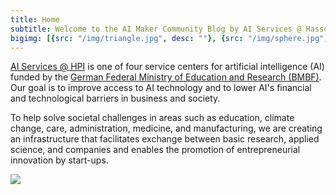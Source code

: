 ```yaml
---
title: Home
subtitle: Welcome to the AI Maker Community Blog by AI Services @ Hasso Plattner Institut
bigimg: [{src: "/img/triangle.jpg", desc: ""}, {src: "/img/sphere.jpg", desc: ""}, {src: "/img/hexagon.jpg", desc: ""}]
---
```


[AI Services @ HPI](https://hpi.de/kisz/home.html) is one of four service centers for artificial intelligence (AI) funded by the [German Federal Ministry of Education and Research (BMBF)](https://www.bundesregierung.de/breg-en/federal-government/ministries/federal-ministry-of-education). Our goal is to improve access to AI technology and to lower AI's financial and technological barriers in business and society. 

To help solve societal challenges in areas such as education, climate change, care, administration, medicine, and manufacturing, we are creating an infrastructure that facilitates exchange between basic research, applied science, and companies and enables the promotion of entrepreneurial innovation by start-ups.

![](/img/ai_centers_2.png)

